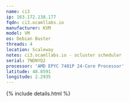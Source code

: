 ```yaml
---
name: ci3
ip: 163.172.138.177
fqdn: ci3.ocamllabs.io
manufacturer: KVM
model: VM
os: Debian Buster
threads: 4
location: Scaleway
notes: ci3.ocamllabs.io - ocluster scheduler
serial: 7NDNYQ2
processor: 'AMD EPYC 7401P 24-Core Processor'
latitude: 48.8591
longitude: 2.2935
---
```

{% include details.html %} 

